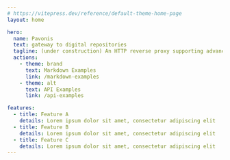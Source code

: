 ```yaml
---
# https://vitepress.dev/reference/default-theme-home-page
layout: home

hero:
  name: Pavonis
  text: gateway to digital repositories
  tagline: (under construction) An HTTP reverse proxy supporting advanced scenarios like proxying container registry, GitHub asset downloading, PyPI index and more
  actions:
    - theme: brand
      text: Markdown Examples
      link: /markdown-examples
    - theme: alt
      text: API Examples
      link: /api-examples

features:
  - title: Feature A
    details: Lorem ipsum dolor sit amet, consectetur adipiscing elit
  - title: Feature B
    details: Lorem ipsum dolor sit amet, consectetur adipiscing elit
  - title: Feature C
    details: Lorem ipsum dolor sit amet, consectetur adipiscing elit
---
```


